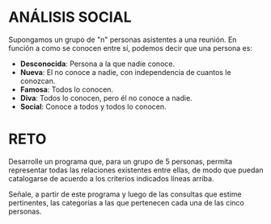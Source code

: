 # ANÁLISIS SOCIAL

Supongamos un grupo de "n" personas asistentes a una reunión. En función a como se conocen entre sí, podemos decir que una persona es:
- **Desconocida**: Persona a la que nadie conoce.
- **Nueva**: El no conoce a nadie, con independencia de cuantos le conozcan.
- **Famosa**: Todos lo conocen.
- **Diva**: Todos lo conocen, pero él no conoce a nadie.
- **Social**: Conoce a todos y todos lo conocen.

# RETO

Desarrolle un programa que, para un grupo de 5 personas, permita representar todas las relaciones existentes entre ellas, de modo que puedan catalogarse de acuerdo a los criterios indicados líneas arriba.

Señale, a partir de este programa y luego de las consultas que estime pertinentes, las categorías a las que pertenecen cada una de las cinco personas.